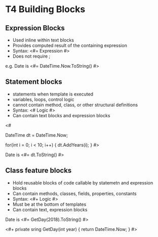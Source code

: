 # T4 Building Blocks

## Expression Blocks
* Used inline within text blocks
* Provides computed result of the containing expression
* Syntax: <#= Expression #>
* Does not require ;

e.g.
Date is <#= DateTime.Now.ToString() #>

## Statement blocks
* statements when template is executed
* variables, loops, control logic
* cannot contain method, class, or other structural definitions
* Syntax: <# Logic #>
* Can contain text blocks and expression blocks

<#

DateTime dt = DateTime.Now;

for(int i = 0; i < 10; i++) {
  dt.AddYears(i);
}
#>

Date is <#= dt.ToString() #>


## Class feature blocks
* Hold reusable blocks of code callable by statemetn and expression blocks
* Can contain methods, classes, fields, properties, constants
* Syntax: <#+ Logic #>
* Must be at the bottom of templates
* Can contain text, expression blocks

Date is <#= GetDay(2018).ToString() #>

<#+
private sring GetDay(int year) {
  return DateTime.Now;
}
#>

